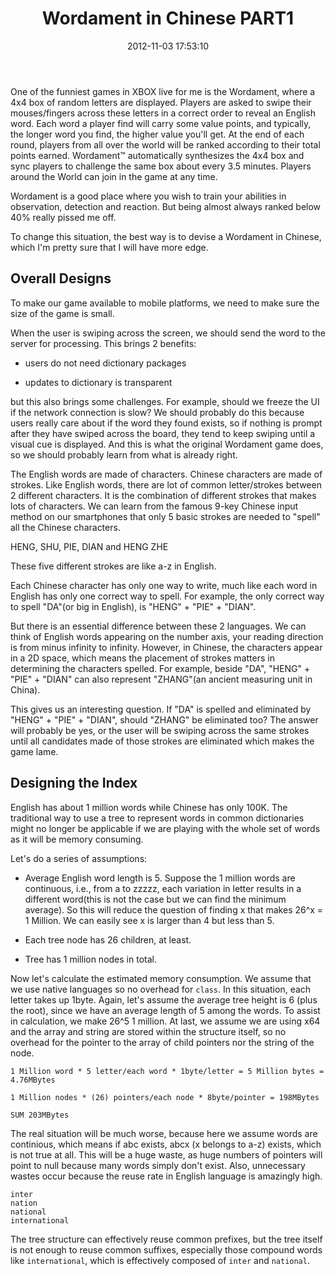 ﻿---
date: 2012-11-03 17:53:10
title: Wordament in Chinese PART1
layout: post
tags:
    - SILVERLIGHT
categories:
    - Dev
---

One of the funniest games in XBOX live for me is the Wordament, where a 4x4 box of random letters are displayed. Players are asked to swipe their mouses/fingers across these letters in a correct order to reveal an English word. Each word a player find will carry some value points, and typically, the longer word you find, the higher value you'll get. At the end of each round, players from all over the world will be ranked according to their total points earned. Wordament™ automatically synthesizes the 4x4 box and sync players to challenge the same box about every 3.5 minutes. Players around the World can join in the game at any time. 

Wordament is a good place where you wish to train your abilities in observation, detection and reaction. But being almost always ranked below 40% really pissed me off. 

To change this situation, the best way is to devise a Wordament in Chinese, which I'm pretty sure that I will have more edge.
## Overall Designs ##

To make our game available to mobile platforms, we need to make sure the size of the game is small. 

When the user is swiping across the screen, we should send the word to the server for processing. This brings 2 benefits:
 
- users do not need dictionary packages
 
- updates to dictionary is transparent

but this also brings some challenges. For example, should we freeze the UI if the network connection is slow? We should probably do this because users really care about if the word they found exists, so if nothing is prompt after they have swiped across the board, they tend to keep swiping until a visual cue is displayed. And this is what the original Wordament game does, so we should probably learn from what is already right.

The English words are made of characters. Chinese characters are made of strokes. Like English words, there are lot of common letter/strokes between 2 different characters. It is the combination of different strokes that makes lots of characters. We can learn from the famous 9-key Chinese input method on our smartphones that only 5 basic strokes are needed to "spell" all the Chinese characters. 

HENG, SHU, PIE, DIAN and HENG ZHE

These five different strokes are like a-z in English.

Each Chinese character has only one way to write, much like each word in English has only one correct way to spell. For example, the only correct way to spell "DA"(or big in English), is "HENG" + "PIE" + "DIAN".

But there is an essential difference between these 2 languages. We can think of English words appearing on the number axis, your reading direction is from minus infinity to infinity. However, in Chinese, the characters appear in a 2D space, which means the placement of strokes matters in determining the characters spelled. For example, beside "DA", "HENG" + "PIE" + "DIAN" can also represent "ZHANG"(an ancient measuring unit in China).

 This gives us an interesting question. If "DA" is spelled and eliminated by "HENG" + "PIE" + "DIAN", should "ZHANG" be eliminated too? The answer will probably be yes, or the user will be swiping across the same strokes until all candidates made of those strokes are eliminated which makes the game lame.

## Designing the Index ##

English has about 1 million words while Chinese has only 100K. The traditional way to use a tree to represent words in common dictionaries might no longer be applicable if we are playing with the whole set of words as it will be memory consuming.

Let's do a series of assumptions: 

- Average English word length is 5. Suppose the 1 million words are continuous, i.e., from a to zzzzz, each variation in letter results in a different word(this is not the case but we can find the minimum average). So this will reduce the question of finding x that makes 26^x = 1 Million. We can easily see x is larger than 4 but less than 5.
- Each tree node has 26 children, at least.

- Tree has 1 million nodes in total.

Now let's calculate the estimated memory consumption. We assume that we use native languages so no overhead for `class`. In this situation, each letter takes up 1byte. Again, let's assume the average tree height is 6 (plus the root), since we have an average length of 5 among the words. To assist in calculation, we make 26^5 1 million. At last, we assume we are using x64 and the array and string are stored within the structure itself, so no overhead for the pointer to the array of child pointers nor the string of the node.

    1 Million word * 5 letter/each word * 1byte/letter = 5 Million bytes = 4.76MBytes
    
    1 Million nodes * (26) pointers/each node * 8byte/pointer = 198MBytes
    
    SUM 203MBytes
    
The real situation will be much worse, because here we assume words are continious, which means if abc exists, abcx (x belongs to a-z) exists, which is not true at all. This will be a huge waste, as huge numbers of pointers will point to null because many words simply don't exist. Also, unnecessary wastes occur because the reuse rate in English language is amazingly high.

    inter
    nation
    national
    international

The tree structure can effectively reuse common prefixes, but the tree itself is not enough to reuse common suffixes, especially those compound words like `international`, which is effectively composed of `inter` and `national`.
